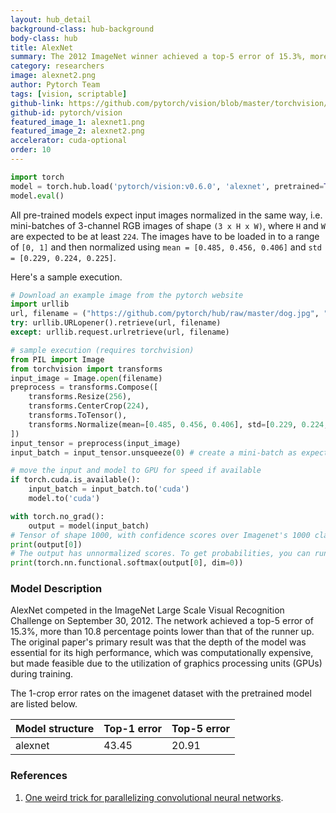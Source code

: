 ```yaml
---
layout: hub_detail
background-class: hub-background
body-class: hub
title: AlexNet
summary: The 2012 ImageNet winner achieved a top-5 error of 15.3%, more than 10.8 percentage points lower than that of the runner up.
category: researchers
image: alexnet2.png
author: Pytorch Team
tags: [vision, scriptable]
github-link: https://github.com/pytorch/vision/blob/master/torchvision/models/alexnet.py
github-id: pytorch/vision
featured_image_1: alexnet1.png
featured_image_2: alexnet2.png
accelerator: cuda-optional
order: 10
---
```


```python
import torch
model = torch.hub.load('pytorch/vision:v0.6.0', 'alexnet', pretrained=True)
model.eval()
```

All pre-trained models expect input images normalized in the same way,
i.e. mini-batches of 3-channel RGB images of shape `(3 x H x W)`, where `H` and `W` are expected to be at least `224`.
The images have to be loaded in to a range of `[0, 1]` and then normalized using `mean = [0.485, 0.456, 0.406]`
and `std = [0.229, 0.224, 0.225]`.

Here's a sample execution.

```python
# Download an example image from the pytorch website
import urllib
url, filename = ("https://github.com/pytorch/hub/raw/master/dog.jpg", "dog.jpg")
try: urllib.URLopener().retrieve(url, filename)
except: urllib.request.urlretrieve(url, filename)
```

```python
# sample execution (requires torchvision)
from PIL import Image
from torchvision import transforms
input_image = Image.open(filename)
preprocess = transforms.Compose([
    transforms.Resize(256),
    transforms.CenterCrop(224),
    transforms.ToTensor(),
    transforms.Normalize(mean=[0.485, 0.456, 0.406], std=[0.229, 0.224, 0.225]),
])
input_tensor = preprocess(input_image)
input_batch = input_tensor.unsqueeze(0) # create a mini-batch as expected by the model

# move the input and model to GPU for speed if available
if torch.cuda.is_available():
    input_batch = input_batch.to('cuda')
    model.to('cuda')

with torch.no_grad():
    output = model(input_batch)
# Tensor of shape 1000, with confidence scores over Imagenet's 1000 classes
print(output[0])
# The output has unnormalized scores. To get probabilities, you can run a softmax on it.
print(torch.nn.functional.softmax(output[0], dim=0))

```

### Model Description

AlexNet competed in the ImageNet Large Scale Visual Recognition Challenge on September 30, 2012. The network achieved a top-5 error of 15.3%, more than 10.8 percentage points lower than that of the runner up. The original paper's primary result was that the depth of the model was essential for its high performance, which was computationally expensive, but made feasible due to the utilization of graphics processing units (GPUs) during training.

The 1-crop error rates on the imagenet dataset with the pretrained model are listed below.

| Model structure | Top-1 error | Top-5 error |
| --------------- | ----------- | ----------- |
|  alexnet        | 43.45       | 20.91       |

### References

1. [One weird trick for parallelizing convolutional neural networks](https://arxiv.org/abs/1404.5997).
